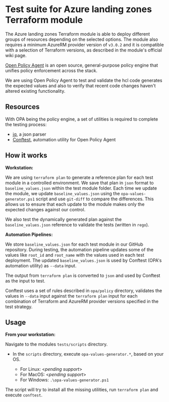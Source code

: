 # Test suite for Azure landing zones Terraform module

The Azure landing zones Terraform module is able to deploy different groups of resources depending on the selected options. The module also requires a minimum AzureRM provider version of `v3.0.2` and it is compatible with a selection of Terraform versions, as described in the module's official wiki page.

[Open Policy Agent](https://www.openpolicyagent.org/docs/latest) is an open source, general-purpose policy engine that unifies policy enforcement across the stack.

We are using Open Policy Agent to test and validate the hcl code generates the expected values and also to verify that recent code changes haven't altered existing functionality.

## Resources

With OPA being the policy engine, a set of utilities is required to complete the testing process:

- [jq](https://stedolan.github.io/jq/), a json parser
- [Conftest](https://www.conftest.dev/), automation utility for Open Policy Agent

## How it works

**Workstation:**

We are using `terraform plan` to generate a reference plan for each test module in a controlled environment.
We save that plan in `json` format to `baseline_values.json` within the test module folder.
Each time we update the module, we update `baseline_values.json` using the `opa-values-generator.ps1` script and use `git-diff` to compare the differences.
This allows us to ensure that each update to the module makes only the expected changes against our control.

We also test the dynamically generated plan against the `baseline_values.json` reference to validate the tests (written in `rego`).

**Automation Pipelines:**

We store `baseline_values.json` for each test module in our GitHub repository.
During testing, the automation pipeline updates some of the values like `root_id` and `root_name` with the values used in each test deployment.
The updated `baseline_values.json` is used by Conftest (OPA's automation utility) as `--data` input.

The output from `terraform plan` is converted to `json` and used by Conftest as the input to test.

Conftest uses a set of rules described in `opa/policy` directory, validates the values in `--data` input against the `terraform plan` input for each combination of Terraform and AzureRM provider versions specified in the test strategy.

## Usage

**From your workstation:**

Navigate to the modules `tests/scripts` directory.

- In the `scripts` directory, execute `opa-values-generator.*`, based on your OS.

  - For Linux: \<_pending support_>
  - For MacOS: \<_pending support_>
  - For Windows: `.\opa-values-generator.ps1`

The script will try to install all the missing utilities, run `terraform plan` and execute `conftest`.
